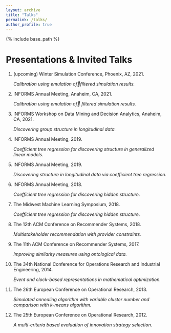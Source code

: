 ```yaml
---
layout: archive
title: "Talks"
permalink: /talks/
author_profile: true
---
```


{% include base_path %}

Presentations & Invited Talks
======

1. (upcoming) Winter Simulation Conference, Phoenix, AZ, 2021.

    *Calibration using emulation offiltered simulation results.*

2. INFORMS Annual Meeting, Anaheim, CA, 2021.

    *Calibration using emulation of filtered simulation results.*

3. INFORMS Workshop on Data Mining and Decision Analytics, Anaheim, CA, 2021.

    *Discovering group structure in longitudinal data.*

4. INFORMS Annual Meeting, 2019.

    *Coefficient tree regression for discovering structure in generalized linear models.*

5. INFORMS Annual Meeting, 2019.

    *Discovering structure in longitudinal data via coefficient tree regression.*

6. INFORMS Annual Meeting, 2018.

    *Coefficient tree regression for discovering hidden structure.*

7. The Midwest Machine Learning Symposium, 2018.

    *Coefficient tree regression for discovering hidden structure.*

8. The 12th ACM Conference on Recommender Systems, 2018.

    *Multistakeholder recommendation with provider constraints.*

9. The 11th ACM Conference on Recommender Systems, 2017.

    *Improving similarity measures using ontological data.*

10. The 34th National Conference for Operations Research and Industrial Engineering, 2014.

    *Event and clock-based representations in mathematical optimization.*

11. The 26th European Conference on Operational Research, 2013.

    *Simulated annealing algorithm with variable cluster number and comparison with $k$-means algorithm.*

12. The 25th European Conference on Operational Research, 2012.

    *A multi-criteria based evaluation of innovation strategy selection.*
